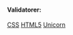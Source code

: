 #### Validatorer: 


<a href="http://jigsaw.w3.org/css-validator/check/referer">CSS</a>
<a href="http://validator.w3.org/check/referer">HTML5</a>
<a href="http://validator.w3.org/unicorn/check?ucn_uri=referer&amp;ucn_task=conformance">Unicorn</a>    

